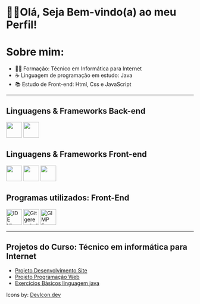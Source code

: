 
<!--
**Denilson-B-Sousa/Denilson-B-Sousa** is a ✨ _special_ ✨ repository because its `README.md` (this file) appears on your GitHub profile.-->
<h1> 🖐🏽Olá, Seja Bem-vindo(a) ao meu Perfil!</h1>

<h1> Sobre mim:</h1>
  <ul>
   <li> 👨‍🎓 Formação: Técnico em Informática para Internet </li>
   <li> ☕ Linguagem de programação em estudo: Java </li>
   <li> 📚 Estudo de Front-end: Html, Css e JavaScript</li>
  </ul>
<hr>
<h2> Linguagens & Frameworks Back-end</h2>

<div style="display: inline-block;">
    <img src="https://cdn.jsdelivr.net/gh/devicons/devicon/icons/java/java-original-wordmark.svg" width="42px" height="42px"/>
    <img src="https://cdn.jsdelivr.net/gh/devicons/devicon/icons/spring/spring-original.svg" width="42px" height="42px"/>         
</div>
 
<h2>Linguagens & Frameworks Front-end </h2>

<div style="display: inline-block;">
   <img src="https://cdn.jsdelivr.net/gh/devicons/devicon/icons/html5/html5-original.svg"  width="42px" height="42px"/>
   <img src="https://cdn.jsdelivr.net/gh/devicons/devicon/icons/css3/css3-original.svg" width="42px" height="42px"/>     
   <img src="https://cdn.jsdelivr.net/gh/devicons/devicon/icons/javascript/javascript-original.svg" width="42px" height="42px"/>
</div>
          
<h2>Programas utilizados: Front-End </h2>
<div style="display: inline-block;">
      <img src="https://cdn.jsdelivr.net/gh/devicons/devicon/icons/vscode/vscode-original-wordmark.svg" alt="IDE Visual Studio Code"  width="42px" height="42px"/>
      <img src="https://cdn.jsdelivr.net/gh/devicons/devicon/icons/git/git-plain.svg" alt="Git gerenciador de versões"  width="42px" height="42px"/>
      <img src="https://cdn.jsdelivr.net/gh/devicons/devicon/icons/gimp/gimp-original-wordmark.svg" alt="GIMP Ferramenta edição de imagens"  width="42px" height="42px"/>
</div>

<hr>

<h2>Projetos do Curso: Técnico em informática para Internet </h2>
  <ul>
      <li><a href="#">Projeto Desenvolvimento Site</a></li>
      <li><a href="#">Projeto Programação Web</a></li>
      <li><a href="https://github.com/Denilson-B-Sousa/Java">Exercícios Básicos linguagem java</a> </li>
      
  </ul>
  
  <span>Icons by: <a href="https://devicon.dev/">DevIcon.dev</a> </span>
